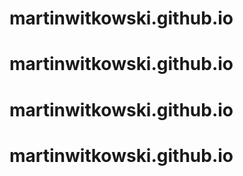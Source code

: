 # martinwitkowski.github.io
# martinwitkowski.github.io
# martinwitkowski.github.io
# martinwitkowski.github.io
